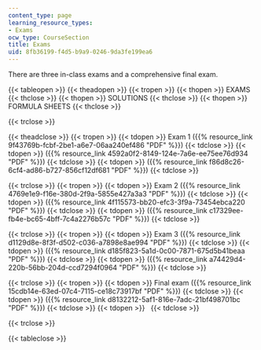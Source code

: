 ```yaml
---
content_type: page
learning_resource_types:
- Exams
ocw_type: CourseSection
title: Exams
uid: 8fb36199-f4d5-b9a9-0246-9da3fe199ea6
---
```


There are three in-class exams and a comprehensive final exam.

{{< tableopen >}}
{{< theadopen >}}
{{< tropen >}}
{{< thopen >}}
EXAMS
{{< thclose >}}
{{< thopen >}}
SOLUTIONS
{{< thclose >}}
{{< thopen >}}
FORMULA SHEETS
{{< thclose >}}

{{< trclose >}}

{{< theadclose >}}
{{< tropen >}}
{{< tdopen >}}
Exam 1 ({{% resource_link 9f43769b-fcbf-2be1-a6e7-06aa240ef486 "PDF" %}})
{{< tdclose >}}
{{< tdopen >}}
({{% resource_link 4592a0f2-8149-124e-7a6e-ee75ee76d934 "PDF" %}})
{{< tdclose >}}
{{< tdopen >}}
({{% resource_link f86d8c26-6cf4-ad86-b727-856cf12df681 "PDF" %}})
{{< tdclose >}}

{{< trclose >}}
{{< tropen >}}
{{< tdopen >}}
Exam 2 ({{% resource_link 4769e1e9-f16e-380d-2f9a-5855e427a3a3 "PDF" %}})
{{< tdclose >}}
{{< tdopen >}}
({{% resource_link 4f115573-bb20-efc3-3f9a-73454ebca220 "PDF" %}})
{{< tdclose >}}
{{< tdopen >}}
({{% resource_link c17329ee-fb4e-bc65-4bff-7c4a2276b57c "PDF" %}})
{{< tdclose >}}

{{< trclose >}}
{{< tropen >}}
{{< tdopen >}}
Exam 3 ({{% resource_link d1129d8e-8f3f-d502-c036-a7898e8ae994 "PDF" %}})
{{< tdclose >}}
{{< tdopen >}}
({{% resource_link d185f823-5a1d-0c00-7871-675d5b41beaa "PDF" %}})
{{< tdclose >}}
{{< tdopen >}}
({{% resource_link a74429d4-220b-56bb-204d-ccd7294f0964 "PDF" %}})
{{< tdclose >}}

{{< trclose >}}
{{< tropen >}}
{{< tdopen >}}
Final exam ({{% resource_link 15cdb14e-63ed-07c4-7115-ce18c73917bf "PDF" %}})
{{< tdclose >}}
{{< tdopen >}}
({{% resource_link d8132212-5af1-816e-7adc-21bf498701bc "PDF" %}})
{{< tdclose >}}
{{< tdopen >}}
 
{{< tdclose >}}

{{< trclose >}}

{{< tableclose >}}